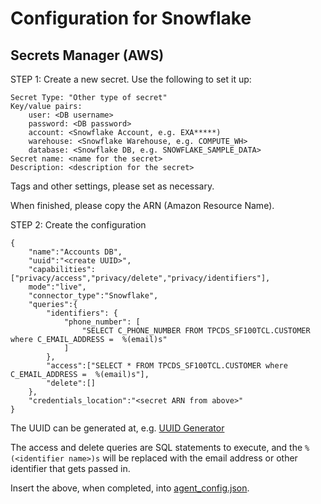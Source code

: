 # Configuration for Snowflake

## Secrets Manager (AWS)

STEP 1: Create a new secret. Use the following to set it up:

    Secret Type: "Other type of secret"
    Key/value pairs:
        user: <DB username>
        password: <DB password>
        account: <Snowflake Account, e.g. EXA*****)
        warehouse: <Snowflake Warehouse, e.g. COMPUTE_WH>
        database: <Snowflake DB, e.g. SNOWFLAKE_SAMPLE_DATA>
    Secret name: <name for the secret>
    Description: <description for the secret>

Tags and other settings, please set as necessary.

When finished, please copy the ARN (Amazon Resource Name).

STEP 2: Create the configuration

    {
        "name":"Accounts DB",
        "uuid":"<create UUID>",
        "capabilities":["privacy/access","privacy/delete","privacy/identifiers"],
        mode":"live",
        "connector_type":"Snowflake",
        "queries":{
            "identifiers": {
                "phone_number": [
                    "SELECT C_PHONE_NUMBER FROM TPCDS_SF100TCL.CUSTOMER where C_EMAIL_ADDRESS =  %(email)s"
                ]
            },
            "access":["SELECT * FROM TPCDS_SF100TCL.CUSTOMER where C_EMAIL_ADDRESS =  %(email)s"],
            "delete":[]
        },
        "credentials_location":"<secret ARN from above>"
    }

The UUID can be generated at, e.g. [UUID Generator](https://www.uuidgenerator.net/)

The access and delete queries are SQL statements to execute, and the ``%(<identifier name>)s``
will be replaced with the email address or other identifier that gets passed in.

Insert the above, when completed, into [agent_config.json](examples/agent_config.json).
